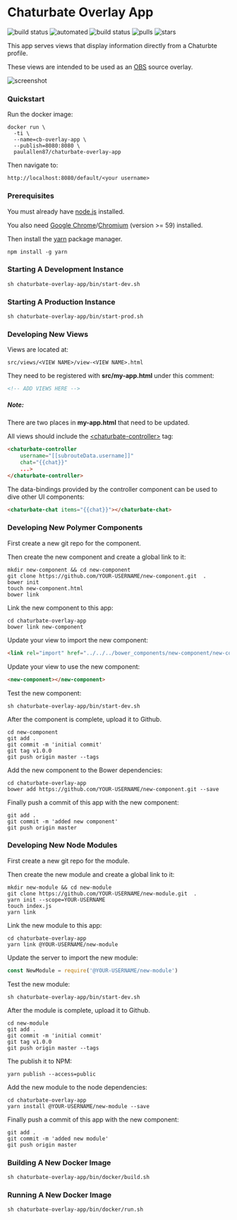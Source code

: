 # Chaturbate Overlay App

![build status](https://travis-ci.org/paulallen87/chaturbate-overlay-app.svg?branch=master)
![automated](https://img.shields.io/docker/automated/paulallen87/chaturbate-overlay-app.svg)
![build status](https://img.shields.io/docker/build/paulallen87/chaturbate-overlay-app.svg)
![pulls](https://img.shields.io/docker/pulls/paulallen87/chaturbate-overlay-app.svg)
![stars](https://img.shields.io/docker/stars/paulallen87/chaturbate-overlay-app.svg)

This app serves views that display information directly from a Chaturbte profile.

These views are intended to be used as an [OBS](https://obsproject.com/) source overlay.

![screenshot](https://github.com/paulallen87/chaturbate-overlay-app/raw/master/screenshot.png)

### Quickstart

Run the docker image:

```shell
docker run \
  -ti \
  --name=cb-overlay-app \
  --publish=8080:8080 \
  paulallen87/chaturbate-overlay-app
```

Then navigate to:

    http://localhost:8080/default/<your username>

### Prerequisites

You must already have [node.js](https://nodejs.org) installed.

You also need [Google Chrome](https://www.google.com/chrome/index.html)/[Chromium](https://www.chromium.org) (version >= 59) installed.

Then install the [yarn](https://yarnpkg.com/en/docs/install) package manager.

```shell
npm install -g yarn
```

### Starting A Development Instance

```shell
sh chaturbate-overlay-app/bin/start-dev.sh
```

### Starting A Production Instance

```shell
sh chaturbate-overlay-app/bin/start-prod.sh
```

### Developing New Views

Views are located at:

    src/views/<VIEW NAME>/view-<VIEW NAME>.html

They need to be registered with **src/my-app.html** under this comment:

```html
<!-- ADD VIEWS HERE -->
```

##### Note:

There are two places in **my-app.html** that need to be updated.

All views should include the [&lt;chaturbate-controller&gt;](https://github.com/paulallen87/chaturbate-controller) tag:

```html
<chaturbate-controller 
    username="[[subrouteData.username]]"
    chat="{{chat}}"
    ...>
</chaturbate-controller>
```

The data-bindings provided by the controller component can be used to dive other UI components:

```html
<chaturbate-chat items="{{chat}}"></chaturbate-chat>
```

### Developing New Polymer Components

First create a new git repo for the component.

Then create the new component and create a global link to it:

```shell
mkdir new-component && cd new-component
git clone https://github.com/YOUR-USERNAME/new-component.git  .
bower init
touch new-component.html
bower link
```

Link the new component to this app:

```shell
cd chaturbate-overlay-app
bower link new-component
```

Update your view to import the new component:

```html
<link rel="import" href="../../../bower_components/new-component/new-component.html">
```

Update your view to use the new component:

```html
<new-component></new-component>
```

Test the new component:

```shell
sh chaturbate-overlay-app/bin/start-dev.sh
```

After the component is complete, upload it to Github.

```shell
cd new-component
git add .
git commit -m 'initial commit'
git tag v1.0.0
git push origin master --tags
```

Add the new component to the Bower dependencies:

```shell
cd chaturbate-overlay-app
bower add https://github.com/YOUR-USERNAME/new-component.git --save
```

Finally push a commit of this app with the new component:

```shell
git add .
git commit -m 'added new component'
git push origin master
```

### Developing New Node Modules

First create a new git repo for the module.

Then create the new module and create a global link to it:

```shell
mkdir new-module && cd new-module
git clone https://github.com/YOUR-USERNAME/new-module.git  .
yarn init --scope=YOUR-USERNAME
touch index.js
yarn link
```

Link the new module to this app:

```shell
cd chaturbate-overlay-app
yarn link @YOUR-USERNAME/new-module
```

Update the server to import the new module:

```javascript
const NewModule = require('@YOUR-USERNAME/new-module')
```

Test the new module:

```shell
sh chaturbate-overlay-app/bin/start-dev.sh
```

After the module is complete, upload it to Github.

```shell
cd new-module
git add .
git commit -m 'initial commit'
git tag v1.0.0
git push origin master --tags
```

The publish it to NPM:

```shell
yarn publish --access=public
```

Add the new module to the node dependencies:

```shell
cd chaturbate-overlay-app
yarn install @YOUR-USERNAME/new-module --save
```

Finally push a commit of this app with the new component:

```shell
git add .
git commit -m 'added new module'
git push origin master
```

### Building A New Docker Image

```shell
sh chaturbate-overlay-app/bin/docker/build.sh
```

### Running A New Docker Image

```shell
sh chaturbate-overlay-app/bin/docker/run.sh
```
